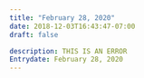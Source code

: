 ```yaml
---
title: "February 28, 2020"
date: 2018-12-03T16:43:47-07:00
draft: false

description: THIS IS AN ERROR
Entrydate: February 28, 2020
---
```

